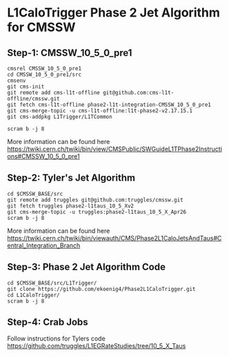 # L1CaloTrigger Phase 2 Jet Algorithm for CMSSW

## Step-1: CMSSW_10_5_0_pre1
````
cmsrel CMSSW_10_5_0_pre1
cd CMSSW_10_5_0_pre1/src
cmsenv
git cms-init
git remote add cms-l1t-offline git@github.com:cms-l1t-offline/cmssw.git
git fetch cms-l1t-offline phase2-l1t-integration-CMSSW_10_5_0_pre1
git cms-merge-topic -u cms-l1t-offline:l1t-phase2-v2.17.15.1
git cms-addpkg L1Trigger/L1TCommon

scram b -j 8
````
More information can be found here
https://twiki.cern.ch/twiki/bin/view/CMSPublic/SWGuideL1TPhase2Instructions#CMSSW_10_5_0_pre1

## Step-2: Tyler's Jet Algorithm
````
cd $CMSSW_BASE/src
git remote add truggles git@github.com:truggles/cmssw.git
git fetch truggles phase2-l1taus_10_5_Xv2
git cms-merge-topic -u truggles:phase2-l1taus_10_5_X_Apr26
scram b -j 8
````
More information can be found here
https://twiki.cern.ch/twiki/bin/viewauth/CMS/Phase2L1CaloJetsAndTaus#Central_Integration_Branch

## Step-3: Phase 2 Jet Algorithm Code
````
cd $CMSSW_BASE/src/L1Trigger/
git clone https://github.com/ekoenig4/Phase2L1CaloTrigger.git
cd L1CaloTrigger/
scram b -j 8
````

## Step-4: Crab Jobs
Follow instructions for Tylers code
https://github.com/truggles/L1EGRateStudies/tree/10_5_X_Taus
